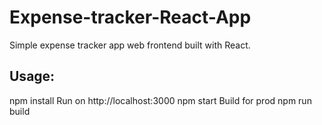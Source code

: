 # Expense-tracker-React-App

Simple expense tracker app web frontend built with React. 


## Usage:

npm install
Run on http://localhost:3000
npm start
Build for prod
npm run build
